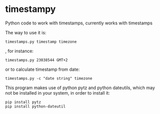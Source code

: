 timestampy
==========

Python code to work with timestamps, currently works with timestamps

The way to use it is:
```
timestamps.py timestamp timezone
```
, for instance:
```
timestamps.py 23038544 GMT+2
```

or to calculate timestamp from date:
```
timestamps.py -c "date string" timezone
```

This program makes use of python pytz and python dateutils, which may not be installed in your system, in order to install it:
```
pip install pytz
pip install python-dateutil
```
